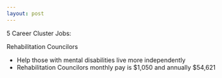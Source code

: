 ```yaml
---
layout: post
---
```



 5 Career Cluster Jobs:

Rehabilitation Councilors
  * Help those with mental disabilities live more independently
  * Rehabilitation Councilors monthly pay is $1,050 and annually $54,621
